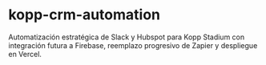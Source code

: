 # kopp-crm-automation
Automatización estratégica de Slack y Hubspot para Kopp Stadium con integración futura a Firebase, reemplazo progresivo de Zapier y despliegue en Vercel.
